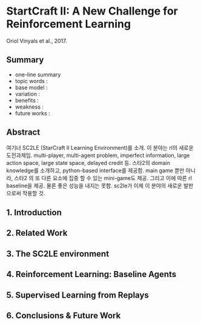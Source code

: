 # StartCraft II: A New Challenge for Reinforcement Learning

Oriol Vinyals et al., 2017.

## Summary

- one-line summary
- topic words : 
- base model : 
- variation : 
- benefits :
- weakness :
- future works :

## Abstract

여기너 SC2LE (StarCraft II Learning Environment)를 소개. 이 분야는 rl의 새로운 도전과제임. multi-player, multi-agent problem, imperfect information, large action space, large state space, delayed credit 등. 스타2의 domain knowledge를 소개하고, python-based interface를 제공함. main game 뿐만 아니라, 스타2 의 또 다른 요소에 집중 할 수 있는 mini-game도 제공. 그리고 이에 따른 rl baseline을 제공. 물론 좋은 성능을 내지는 못함. sc2le가 이제 이 분야의 새로운 발판으로써 작용할 것.

## 1. Introduction



## 2. Related Work

## 3. The SC2LE environment

## 4. Reinforcement Learning: Baseline Agents

## 5. Supervised Learning from Replays

## 6. Conclusions & Future Work
